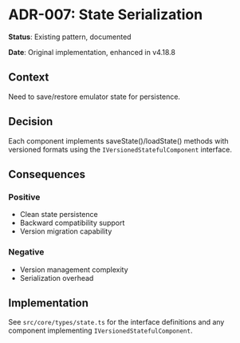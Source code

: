 # ADR-007: State Serialization

**Status**: Existing pattern, documented

**Date**: Original implementation, enhanced in v4.18.8

## Context

Need to save/restore emulator state for persistence.

## Decision

Each component implements saveState()/loadState() methods with versioned formats using the `IVersionedStatefulComponent` interface.

## Consequences

### Positive

- Clean state persistence
- Backward compatibility support
- Version migration capability

### Negative

- Version management complexity
- Serialization overhead

## Implementation

See `src/core/types/state.ts` for the interface definitions and any component implementing `IVersionedStatefulComponent`.
